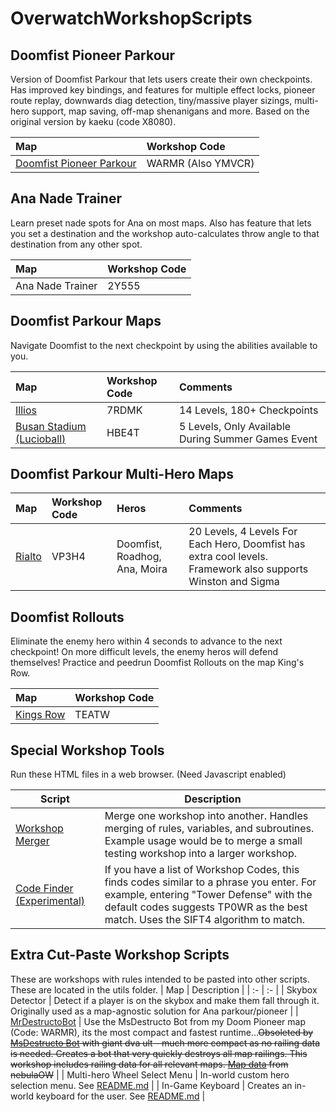 # OverwatchWorkshopScripts

## Doomfist Pioneer Parkour
Version of Doomfist Parkour that lets users create their own checkpoints. Has improved key bindings, and features for multiple effect locks, pioneer route replay, downwards diag detection, tiny/massive player sizings, multi-hero support, map saving, off-map shenanigans and more. Based on the original version by kaeku (code X8080).

| Map | Workshop Code
| :- | :- |
| [Doomfist Pioneer Parkour](DoomfistParkour/DoomPioneerParkour.txt) | WARMR (Also YMVCR) |

## Ana Nade Trainer

Learn preset nade spots for Ana on most maps. Also has feature that lets you set a destination and the workshop auto-calculates throw angle to that destination from any other spot.

| Map | Workshop Code
| :- | :- |
| Ana Nade Trainer | 2Y555 |

## Doomfist Parkour Maps

Navigate Doomfist to the next checkpoint by using the abilities available to you.

| Map | Workshop Code | Comments
| :- | :- | :- |
| [Illios](DoomfistParkour/DoomParkourIllios.txt) | 7RDMK | 14 Levels, 180+ Checkpoints |
| [Busan Stadium (Lucioball)](DoomfistParkour/DoomParkourBusanStadium.txt) | HBE4T | 5 Levels, Only Available During Summer Games Event |


## Doomfist Parkour Multi-Hero Maps
| Map | Workshop Code | Heros | Comments |
| :- | :- | :- | :- |
| [Rialto](DoomfistParkour/MultiHeroParkourRialto.txt) | VP3H4 | Doomfist, Roadhog, Ana, Moira | 20 Levels, 4 Levels For Each Hero, Doomfist has extra cool levels. Framework also supports Winston and Sigma |


## Doomfist Rollouts
Eliminate the enemy hero within 4 seconds to advance to the next checkpoint! On more difficult levels, the enemy heros will defend themselves! Practice and peedrun Doomfist Rollouts on the map King's Row.

| Map | Workshop Code |
| :- | :- |
| [Kings Row](DoomfistParkour/DoomfistRolloutsKingsRow_1_0_0.txt) | TEATW | 


## Special Workshop Tools
Run these HTML files in a web browser. (Need Javascript enabled)

| Script | Description |
| --- | --- |
| [Workshop Merger](workshop_merger.html) | Merge one workshop into another. Handles merging of rules, variables, and subroutines. Example usage would be to merge a small testing workshop into a larger workshop.
| [Code Finder (Experimental)](code_finder.html) | If you have a list of Workshop Codes, this finds codes similar to a phrase you enter. For example, entering "Tower Defense" with the default codes suggests TP0WR as the best match. Uses the SIFT4 algorithm to match.


## Extra Cut-Paste Workshop Scripts
These are workshops with rules intended to be pasted into other scripts. These are located in the utils folder.
| Map | Description |
| :- | :- |
| Skybox Detector | Detect if a player is on the skybox and make them fall through it. Originally used as a map-agnostic solution for Ana parkour/pioneer |
| [MrDestructoBot](utils/DestroyMapRailings.txt) | Use the MsDestructo Bot from my Doom Pioneer map (Code: WARMR), its the most compact and fastest runtime...~~Obsoleted by [MsDestructo Bot](https://discord.com/channels/689587520496730129/757303228021866606/851573753698975755) with giant dva ult - much more compact as no railing data is needed. Creates a bot that very quickly destroys all map railings. This workshop includes railing data for all relevant maps. [Map data](https://nebulaow.github.io/MrDestructo-Data) from nebulaOW~~ |
| Multi-hero Wheel Select Menu | In-world custom hero selection menu. See [README.md](utils/README.md) |
| In-Game Keyboard | Creates an in-world keyboard for the user. See [README.md](utils/README.md) |



